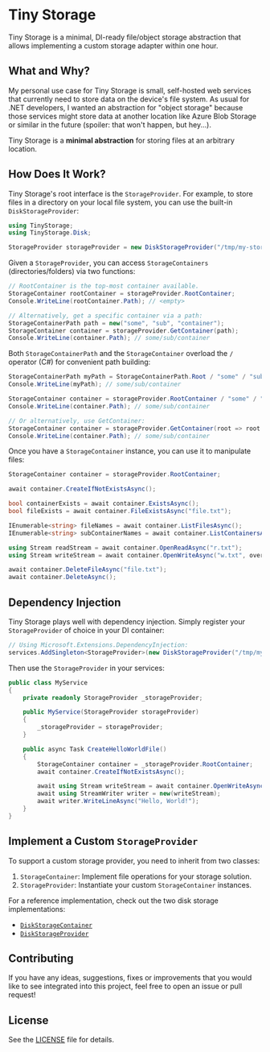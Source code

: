 # Tiny Storage

Tiny Storage is a minimal, DI-ready file/object storage abstraction that allows implementing a custom storage adapter within one hour.

## What and Why?

My personal use case for Tiny Storage is small, self-hosted web services that currently need to store data on the device's file system. As usual for .NET developers, I wanted an abstraction for "object storage" because those services might store data at another location like Azure Blob Storage or similar in the future (spoiler: that won't happen, but hey...).

Tiny Storage is a **minimal abstraction** for storing files at an arbitrary location.

## How Does It Work?

Tiny Storage's root interface is the `StorageProvider`. For example, to store files in a directory on your local file system, you can use the built-in `DiskStorageProvider`:

```csharp
using TinyStorage;
using TinyStorage.Disk;

StorageProvider storageProvider = new DiskStorageProvider("/tmp/my-storage");
```

Given a `StorageProvider`, you can access `StorageContainers` (directories/folders) via two functions:

```csharp
// RootContainer is the top-most container available.
StorageContainer rootContainer = storageProvider.RootContainer;
Console.WriteLine(rootContainer.Path); // <empty>

// Alternatively, get a specific container via a path:
StorageContainerPath path = new("some", "sub", "container");
StorageContainer container = storageProvider.GetContainer(path);
Console.WriteLine(container.Path); // some/sub/container
```

Both `StorageContainerPath` and the `StorageContainer` overload the `/` operator (C#) for convenient path building:

```csharp
StorageContainerPath myPath = StorageContainerPath.Root / "some" / "sub" / "container";
Console.WriteLine(myPath); // some/sub/container

StorageContainer container = storageProvider.RootContainer / "some" / "sub" / "container";
Console.WriteLine(container.Path); // some/sub/container

// Or alternatively, use GetContainer:
StorageContainer container = storageProvider.GetContainer(root => root / "some" / "sub" / "container");
Console.WriteLine(container.Path); // some/sub/container
```

Once you have a `StorageContainer` instance, you can use it to manipulate files:

```csharp
StorageContainer container = storageProvider.RootContainer;

await container.CreateIfNotExistsAsync();

bool containerExists = await container.ExistsAsync();
bool fileExists = await container.FileExistsAsync("file.txt");

IEnumerable<string> fileNames = await container.ListFilesAsync();
IEnumerable<string> subContainerNames = await container.ListContainersAsync();

using Stream readStream = await container.OpenReadAsync("r.txt");
using Stream writeStream = await container.OpenWriteAsync("w.txt", overwrite: true);

await container.DeleteFileAsync("file.txt");
await container.DeleteAsync();
```

## Dependency Injection

Tiny Storage plays well with dependency injection. Simply register your `StorageProvider` of choice in your DI container:

```csharp
// Using Microsoft.Extensions.DependencyInjection:
services.AddSingleton<StorageProvider>(new DiskStorageProvider("/tmp/my-storage"));
```

Then use the `StorageProvider` in your services:

```csharp
public class MyService
{
    private readonly StorageProvider _storageProvider;

    public MyService(StorageProvider storageProvider)
    {
        _storageProvider = storageProvider;
    }

    public async Task CreateHelloWorldFile()
    {
        StorageContainer container = _storageProvider.RootContainer;
        await container.CreateIfNotExistsAsync();

        await using Stream writeStream = await container.OpenWriteAsync("hello.txt", overwrite: true);
        await using StreamWriter writer = new(writeStream);
        await writer.WriteLineAsync("Hello, World!");
    }
}
```

## Implement a Custom `StorageProvider`

To support a custom storage provider, you need to inherit from two classes:

1. `StorageContainer`: Implement file operations for your storage solution.
2. `StorageProvider`: Instantiate your custom `StorageContainer` instances.

For a reference implementation, check out the two disk storage implementations:
- [`DiskStorageContainer`](./src/TinyStorage/Disk/DiskStorageContainer.cs)
- [`DiskStorageProvider`](./src/TinyStorage/Disk/DiskStorageProvider.cs)

## Contributing

If you have any ideas, suggestions, fixes or improvements that you would like to see integrated into this project, feel free to open an issue or pull request!


## License

See the [LICENSE](./LICENSE) file for details.
